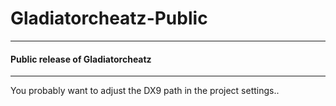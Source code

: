 # Gladiatorcheatz-Public
-------------------------------
#### Public release of Gladiatorcheatz

-------------------------------

You probably want to adjust the DX9 path in the project settings.. 